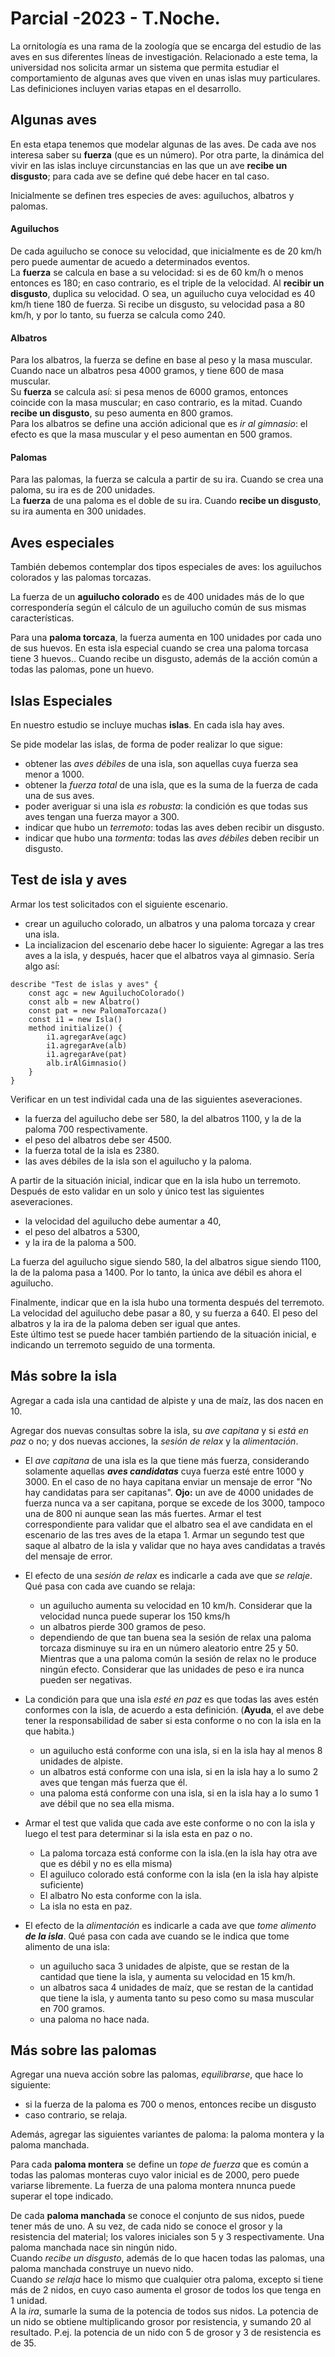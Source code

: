 # Parcial -2023 - T.Noche.

La ornitología es una rama de la zoología que se encarga del estudio de las aves en sus diferentes líneas de investigación. Relacionado a este tema, la universidad nos solicita armar un sistema que permita estudiar el comportamiento de algunas aves que viven en unas islas muy particulares. Las definiciones incluyen varias etapas en el desarrollo.

## Algunas aves

En esta etapa tenemos que modelar algunas de las aves. De cada ave nos interesa saber su **fuerza** (que es un número). Por otra parte, la dinámica del vivir en las islas incluye circunstancias en las que un ave **recibe un disgusto**; para cada ave se define qué debe hacer en tal caso.

Inicialmente se definen tres especies de aves: aguiluchos, albatros y palomas.

#### Aguiluchos
De cada aguilucho se conoce su velocidad, que inicialmente es de 20 km/h pero puede aumentar de acuedo a determinados eventos.  
La **fuerza** se calcula en base a su velocidad: si es de 60 km/h o menos entonces es 180; en caso contrario, es el triple de la velocidad.
Al **recibir un disgusto**, duplica su velocidad. O sea, un aguilucho cuya velocidad es 40 km/h tiene 180 de fuerza. Si recibe un disgusto, su velocidad pasa a 80 km/h, y por lo tanto, su fuerza se calcula como 240.

#### Albatros
Para los albatros, la fuerza se define en base al peso y la masa muscular. Cuando nace un albatros pesa 4000 gramos, y tiene 600 de masa muscular.  
Su **fuerza** se calcula así: si pesa menos de 6000 gramos, entonces coincide con la masa muscular; en caso contrario, es la mitad.
Cuando **recibe un disgusto**, su peso aumenta en 800 gramos.  
Para los albatros se define una acción adicional que es _ir al gimnasio_: el efecto es que la masa muscular y el peso aumentan en 500 gramos.

#### Palomas
Para las palomas, la fuerza se calcula a partir de su ira. Cuando se crea una paloma, su ira es de 200 unidades.  
La **fuerza** de una paloma es el doble de su ira.
Cuando **recibe un disgusto**, su ira aumenta en 300 unidades.

## Aves especiales

También debemos contemplar dos tipos especiales de aves: los aguiluchos colorados y las palomas torcazas.

La fuerza de un **aguilucho colorado** es de 400 unidades más de lo que correspondería según el cálculo de un aguilucho común de sus mismas características.

Para una **paloma torcaza**, la fuerza aumenta en 100 unidades por cada uno de sus huevos. En esta isla especial cuando se crea una paloma torcasa tiene 3 huevos.. Cuando recibe un disgusto, además de la acción común a todas las palomas, pone un huevo.


## Islas Especiales

En nuestro estudio se incluye muchas **islas**. En cada isla hay aves.

Se pide modelar las islas, de forma de poder realizar lo que sigue:

- obtener las _aves débiles_ de una isla, son aquellas cuya fuerza sea menor a 1000.
- obtener la _fuerza total_ de una isla, que es la suma de la fuerza de cada una de sus aves.
- poder averiguar si una isla _es robusta_: la condición es que todas sus aves tengan una fuerza mayor a 300.
- indicar que hubo un _terremoto_: todas las aves deben recibir un disgusto.
- indicar que hubo una _tormenta_: todas las _aves débiles_ deben recibir un disgusto.


## Test de isla y aves

Armar los test solicitados con el siguiente escenario.
- crear un aguilucho colorado, un albatros y una paloma torcaza y crear una isla.
- La incializacion del escenario debe hacer lo siguiente:
Agregar a las tres aves a la isla, y después, hacer que el albatros vaya al gimnasio. Sería algo así:
```
describe "Test de islas y aves" {
	const agc = new AguiluchoColorado()
	const alb = new Albatro()
	const pat = new PalomaTorcaza()
	const i1 = new Isla()
	method initialize() {
		i1.agregarAve(agc)
		i1.agregarAve(alb)
		i1.agregarAve(pat)
		alb.irAlGimnasio()
	}	
}
```

Verificar en un test individal cada una de las siguientes aseveraciones.
- la fuerza del aguilucho debe ser 580, la del albatros 1100, y la de la paloma 700 respectivamente.
- el peso del albatros debe ser 4500.
- la fuerza total de la isla es 2380.
- las aves débiles de la isla son el aguilucho y la paloma.


A partir de la situación inicial, indicar que en la isla hubo un terremoto. Después de esto validar en un solo y único test las siguientes aseveraciones.
* la velocidad del aguilucho debe aumentar a 40,
* el peso del albatros a 5300,
* y la ira de la paloma a 500.

La fuerza del aguilucho sigue siendo 580, la del albatros sigue siendo 1100, la de la paloma pasa a 1400. Por lo tanto, la única ave débil es ahora el aguilucho.

Finalmente, indicar que en la isla hubo una tormenta después del terremoto. La velocidad del aguilucho debe pasar a 80, y su fuerza a 640. El peso del albatros y la ira de la paloma deben ser igual que antes.  
Este último test se puede hacer también partiendo de la situación inicial, e indicando un terremoto seguido de una tormenta.


## Más sobre la isla

Agregar a cada isla una cantidad de alpiste y una de maíz, las dos nacen en 10.

Agregar dos nuevas consultas sobre la isla, su _ave capitana_ y si _está en paz_ o no; y dos nuevas acciones, la _sesión de relax_ y la _alimentación_.

- El _ave capitana_ de una isla es la que tiene más fuerza, considerando solamente aquellas **_aves candidatas_** cuya fuerza esté entre 1000 y 3000. En el caso de no haya capitana enviar un mensaje de error "No hay candidatas para ser capitanas". **Ojo:** un ave de 4000 unidades de fuerza nunca va a ser capitana, porque se excede de los 3000, tampoco una de 800 ni aunque sean las más fuertes. Armar el test correspondiente para validar que el albatro sea el ave candidata en el escenario de las tres aves de la etapa 1. Armar un segundo test que saque al albatro de la isla y validar que no haya aves candidatas a través del mensaje de error.



- El efecto de una _sesión de relax_ es indicarle a cada ave que _se relaje_. Qué pasa con cada ave cuando se relaja:
	- un aguilucho aumenta su velocidad en 10 km/h. Considerar que la velocidad nunca puede superar los 150 kms/h
	- un albatros pierde 300 gramos de peso. 
	- dependiendo de que tan buena sea la sesión de relax una paloma torcaza disminuye su ira en un número aleatorio entre 25 y 50. Mientras que a una paloma común la sesión de relax no le produce ningún efecto. Considerar que las unidades de peso e ira nunca pueden ser negativas. 


- La condición para que una isla _esté en paz_ es que todas las aves estén conformes con la isla, de acuerdo a esta definición. (**Ayuda**, el ave debe tener la responsabilidad de saber si esta conforme o no con la isla en la que habita.)
	- un aguilucho está conforme con una isla, si en la isla hay al menos 8 unidades de alpiste.
	- un albatros está conforme con una isla, si en la isla hay a lo sumo 2 aves que tengan más fuerza que él.
	- una paloma está conforme con una isla, si en la isla hay a lo sumo 1 ave débil que no sea ella misma.

- Armar el test que valida que cada ave este conforme o no con la isla y luego el test para determinar si la isla esta en paz o no.
	- La paloma torcaza está conforme con la isla.(en la isla hay otra ave que es débil y no es ella misma)
	- El aguiluco colorado está conforme con la isla (en la isla hay alpiste suficiente)
	- El albatro No esta conforme con la isla.
	- La isla no esta en paz.

- El efecto de la _alimentación_ es indicarle a cada ave que _tome alimento **de la isla**_. Qué pasa con cada ave cuando se le indica que tome alimento de una isla:
	- un aguilucho saca 3 unidades de alpiste, que se restan de la cantidad que tiene la isla, y aumenta su velocidad en 15 km/h.
	- un albatros saca 4 unidades de maíz, que se restan de la cantidad que tiene la isla, y aumenta tanto su peso como su masa muscular en 700 gramos.
	- una paloma no hace nada.



## Más sobre las palomas

Agregar una nueva acción sobre las palomas, _equilibrarse_, que hace lo siguiente:
- si la fuerza de la paloma es 700 o menos, entonces recibe un disgusto
- caso contrario, se relaja.

Además, agregar las siguientes variantes de paloma: la paloma montera y la paloma manchada.

Para cada **paloma montera** se define un _tope de fuerza_ que es común a todas las palomas monteras cuyo valor inicial es de 2000, pero puede variarse libremente. La fuerza de una paloma montera nnunca puede superar el tope indicado.

De cada **paloma manchada** se conoce el conjunto de sus nidos, puede tener más de uno. A su vez, de cada nido se conoce el grosor y la resistencia del material; los valores iniciales son 5 y 3 respectivamente. Una paloma manchada nace sin ningún nido.  
Cuando _recibe un disgusto_, además de lo que hacen todas las palomas, una paloma manchada construye un nuevo nido.  
Cuando _se relaja_ hace lo mismo que cualquier otra paloma, excepto si tiene más de 2 nidos, en cuyo caso aumenta el grosor de todos los que tenga en 1 unidad.  
A la _ira_, sumarle la suma de la potencia de todos sus nidos. La potencia de un nido se obtiene multiplicando grosor por resistencia, y sumando 20 al resultado. P.ej. la potencia de un nido con 5 de grosor y 3 de resistencia es de 35.

